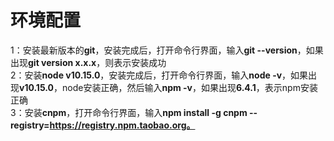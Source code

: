 # 环境配置
1：安装最新版本的**git**，安装完成后，打开命令行界面，输入**git --version**，如果出现**git version x.x.x**，则表示安装成功  
2：安装**node v10.15.0**，安装完成后，打开命令行界面，输入**node -v**，如果出现**v10.15.0**，node安装正确，然后输入**npm -v**，如果出现**6.4.1**，表示npm安装正确  
3：安装**cnpm**，打开命令行界面，输入**npm install -g cnpm --registry=https://registry.npm.taobao.org。**
